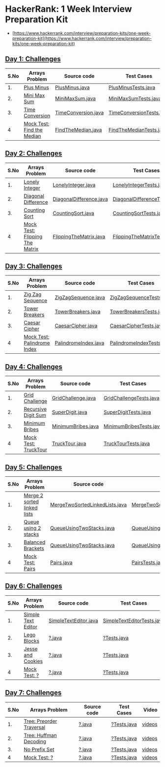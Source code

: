 # HackerRank: 1 Week Interview Preparation Kit
- [https://www.hackerrank.com/interview/preparation-kits/one-week-preparation-kit](https://www.hackerrank.com/interview/preparation-kits/one-week-preparation-kit)


## [Day 1: Challenges](https://www.hackerrank.com/interview/preparation-kits/one-week-preparation-kit/one-week-day-one/)
| S.No | Arrays Problem | Source code | Test Cases  | Video | 
| ------------- | ------------- |-------------|-------------| -----:|
| 1. | [Plus Minus](https://www.hackerrank.com/challenges/one-week-preparation-kit-plus-minus/) | [PlusMinus.java](https://github.com/krishnamanchikalapudi/CodingChallenge.java/blob/develop/src/main/java/solutions/hackerrank/prepkit1week/PlusMinus.java) | [PlusMinusTests.java](https://github.com/krishnamanchikalapudi/CodingChallenge.java/blob/develop/src/test/java/solutions/hackerrank/prepkit1week/unit/PlusMinusTests.java)  |  [videos](https://youtube.com/@DayOneDev)| 
| 2. | [Mini Max Sum](https://www.hackerrank.com/challenges/one-week-preparation-kit-mini-max-sum/) | [MiniMaxSum.java](https://github.com/krishnamanchikalapudi/CodingChallenge.java/blob/develop/src/main/java/solutions/hackerrank/prepkit1week/MiniMaxSum.java) | [MiniMaxSumTests.java](https://github.com/krishnamanchikalapudi/CodingChallenge.java/blob/develop/src/test/java/solutions/hackerrank/prepkit1week/unit/MiniMaxSumTests.java)  |  [videos](https://youtube.com/@DayOneDev)| 
| 3. | [Time Conversion](https://www.hackerrank.com/challenges/one-week-preparation-kit-time-conversion/) | [TimeConversion.java](https://github.com/krishnamanchikalapudi/CodingChallenge.java/blob/develop/src/main/java/solutions/hackerrank/prepkit1week/TimeConversion.java) | [TimeConversionTests.java](https://github.com/krishnamanchikalapudi/CodingChallenge.java/blob/develop/src/test/java/solutions/hackerrank/prepkit1week/unit/TimeConversionTests.java)  |  [videos](https://youtube.com/@DayOneDev)| 
| 4| [Mock Test: Find the Median](https://www.hackerrank.com/interview/preparation-kits/one-week-preparation-kit/one-week-day-one/)| [FindTheMedian.java](https://github.com/krishnamanchikalapudi/CodingChallenge.java/blob/develop/src/main/java/solutions/hackerrank/prepkit1week/FindTheMedian.java) | [FindTheMedianTests.java](https://github.com/krishnamanchikalapudi/CodingChallenge.java/blob/develop/src/test/java/solutions/hackerrank/prepkit1week/unit/FindTheMedianTests.java)  |  [videos](https://youtube.com/@DayOneDev)| 

## [Day 2: Challenges](https://www.hackerrank.com/interview/preparation-kits/one-week-preparation-kit/one-week-day-two/)
| S.No | Arrays Problem | Source code | Test Cases  | Video | 
| ------------- | ------------- |-------------|-------------| -----:|
| 1. | [Lonely Integer](https://www.hackerrank.com/challenges/one-week-preparation-kit-lonely-integer/) | [LonelyInteger.java](https://github.com/krishnamanchikalapudi/CodingChallenge.java/blob/develop/src/main/java/solutions/hackerrank/prepkit1week/LonelyInteger.java) | [LonelyIntegerTests.java](https://github.com/krishnamanchikalapudi/CodingChallenge.java/blob/develop/src/test/java/solutions/hackerrank/prepkit1week/unit/LonelyIntegerTests.java)  |  [videos](https://youtube.com/@DayOneDev)| 
| 2. | [Diagonal Difference](https://www.hackerrank.com/challenges/one-week-preparation-kit-diagonal-difference/) | [DiagonalDifference.java](https://github.com/krishnamanchikalapudi/CodingChallenge.java/blob/develop/src/main/java/solutions/hackerrank/prepkit1week/DiagonalDifference.java) | [DiagonalDifferenceTests.java](https://github.com/krishnamanchikalapudi/CodingChallenge.java/blob/develop/src/test/java/solutions/hackerrank/prepkit1week/unit/DiagonalDifferenceTests.java)  |  [videos](https://youtube.com/@DayOneDev)| 
| 3. | [Counting Sort](https://www.hackerrank.com/challenges/one-week-preparation-kit-countingsort1/) | [CountingSort.java](https://github.com/krishnamanchikalapudi/CodingChallenge.java/blob/develop/src/main/java/solutions/hackerrank/prepkit1week/CountingSort.java) | [CountingSortTests.java](https://github.com/krishnamanchikalapudi/CodingChallenge.java/blob/develop/src/test/java/solutions/hackerrank/prepkit1week/unit/CountingSortTests.java)  |  [videos](https://youtube.com/@DayOneDev)| 
| 4| [Mock Test: Flipping The Matrix](https://www.hackerrank.com/interview/preparation-kits/one-week-preparation-kit/one-week-day-two/) | [FlippingTheMatrix.java](https://github.com/krishnamanchikalapudi/CodingChallenge.java/blob/develop/src/main/java/solutions/hackerrank/prepkit1week/FlippingTheMatrix.java) | [FlippingTheMatrixTests.java](https://github.com/krishnamanchikalapudi/CodingChallenge.java/blob/develop/src/test/java/solutions/hackerrank/prepkit1week/unit/FlippingTheMatrixTests.java)  |  [videos](https://youtube.com/@DayOneDev)| 


## [Day 3: Challenges](https://www.hackerrank.com/interview/preparation-kits/one-week-preparation-kit/one-week-day-three/)
| S.No | Arrays Problem | Source code | Test Cases  | Video | 
| ------------- | ------------- |-------------|-------------| -----:|
| 1. | [Zig Zag Sequence](https://www.hackerrank.com/challenges/one-week-preparation-kit-zig-zag-sequence/) | [ZigZagSequence.java](https://github.com/krishnamanchikalapudi/CodingChallenge.java/blob/develop/src/main/java/solutions/hackerrank/prepkit1week/ZigZagSequence.java) | [ZigZagSequenceTests.java](https://github.com/krishnamanchikalapudi/CodingChallenge.java/blob/develop/src/test/java/solutions/hackerrank/prepkit1week/unit/ZigZagSequenceTests.java)  |  [videos](https://youtube.com/@DayOneDev)| 
| 2. | [Tower Breakers](https://www.hackerrank.com/challenges/one-week-preparation-kit-tower-breakers-1/) | [TowerBreakers.java](https://github.com/krishnamanchikalapudi/CodingChallenge.java/blob/develop/src/main/java/solutions/hackerrank/prepkit1week/TowerBreakers.java) | [TowerBreakersTests.java](https://github.com/krishnamanchikalapudi/CodingChallenge.java/blob/develop/src/test/java/solutions/hackerrank/prepkit1week/unit/TowerBreakersTests.java)  |  [videos](https://youtube.com/@DayOneDev)| 
| 3. | [Caesar Cipher](https://www.hackerrank.com/challenges/one-week-preparation-kit-caesar-cipher-1/) | [CaesarCipher.java](https://github.com/krishnamanchikalapudi/CodingChallenge.java/blob/develop/src/main/java/solutions/hackerrank/prepkit1week/CaesarCipher.java) | [CaesarCipherTests.java](https://github.com/krishnamanchikalapudi/CodingChallenge.java/blob/develop/src/test/java/solutions/hackerrank/prepkit1week/unit/CaesarCipherTests.java)  |  [videos](https://youtube.com/@DayOneDev)| 
| 4| [Mock Test: Palindrome Index](https://www.hackerrank.com/interview/preparation-kits/one-week-preparation-kit/one-week-day-three/) | [PalindromeIndex.java](https://github.com/krishnamanchikalapudi/CodingChallenge.java/blob/develop/src/main/java/solutions/hackerrank/prepkit1week/PalindromeIndex.java) | [PalindromeIndexTests.java](https://github.com/krishnamanchikalapudi/CodingChallenge.java/blob/develop/src/test/java/solutions/hackerrank/prepkit1week/unit/PalindromeIndexTests.java)  |  [videos](https://youtube.com/@DayOneDev)| 

## [Day 4: Challenges](https://www.hackerrank.com/interview/preparation-kits/one-week-preparation-kit/one-week-day-four/)
| S.No | Arrays Problem | Source code | Test Cases  | Video | 
| ------------- | ------------- |-------------|-------------| -----:|
| 1. | [Grid Challenge](https://www.hackerrank.com/challenges/one-week-preparation-kit-grid-challenge/) | [GridChallenge.java](https://github.com/krishnamanchikalapudi/CodingChallenge.java/blob/develop/src/main/java/solutions/hackerrank/prepkit1week/GridChallenge.java) | [GridChallengeTests.java](https://github.com/krishnamanchikalapudi/CodingChallenge.java/blob/develop/src/test/java/solutions/hackerrank/prepkit1week/unit/GridChallengeTests.java)  |  [videos](https://youtube.com/@DayOneDev)| 
| 2. | [Recursive Digit Sum](https://www.hackerrank.com/challenges/one-week-preparation-kit-recursive-digit-sum/) | [SuperDigit.java](https://github.com/krishnamanchikalapudi/CodingChallenge.java/blob/develop/src/main/java/solutions/hackerrank/prepkit1week/SuperDigit.java) | [SuperDigitTests.java](https://github.com/krishnamanchikalapudi/CodingChallenge.java/blob/develop/src/test/java/solutions/hackerrank/prepkit1week/unit/SuperDigitTests.java)  |  [videos](https://youtube.com/@DayOneDev)| 
| 3. | [Minimum Bribes](https://www.hackerrank.com/challenges/one-week-preparation-kit-new-year-chaos/) | [MinimumBribes.java](https://github.com/krishnamanchikalapudi/CodingChallenge.java/blob/develop/src/main/java/solutions/hackerrank/prepkit1week/MinimumBribes.java) | [MinimumBribesTests.java](https://github.com/krishnamanchikalapudi/CodingChallenge.java/blob/develop/src/test/java/solutions/hackerrank/prepkit1week/unit/MinimumBribesTests.java)  |  [videos](https://youtube.com/@DayOneDev)| 
| 4|  [Mock Test: TruckTour](https://www.hackerrank.com/interview/preparation-kits/one-week-preparation-kit/one-week-day-four/) | [TruckTour.java](https://github.com/krishnamanchikalapudi/CodingChallenge.java/blob/develop/src/main/java/solutions/hackerrank/prepkit1week/TruckTour.java) | [TruckTourTests.java](https://github.com/krishnamanchikalapudi/CodingChallenge.java/blob/develop/src/test/java/solutions/hackerrank/prepkit1week/unit/TruckTourTests.java)  |  [videos](https://youtube.com/@DayOneDev)| 

## [Day 5: Challenges](https://www.hackerrank.com/interview/preparation-kits/one-week-preparation-kit/one-week-day-five/)
| S.No | Arrays Problem | Source code | Test Cases  | Video | 
| ------------- | ------------- |-------------|-------------| -----:|
| 1. | [Merge 2 sorted linked lists](https://www.hackerrank.com/challenges/one-week-preparation-kit-merge-two-sorted-linked-lists/) | [MergeTwoSortedLinkedLists.java](https://github.com/krishnamanchikalapudi/CodingChallenge.java/blob/develop/src/main/java/solutions/hackerrank/prepkit1week/MergeTwoSortedLinkedLists.java) | [MergeTwoSortedLinkedListsTests.java](https://github.com/krishnamanchikalapudi/CodingChallenge.java/blob/develop/src/test/java/solutions/hackerrank/prepkit1week/unit/MergeTwoSortedLinkedListsTests.java)  |  [videos](https://youtube.com/@DayOneDev)| 
| 2. | [Queue using 2 stacks](https://www.hackerrank.com/challenges/one-week-preparation-kit-queue-using-two-stacks/) | [QueueUsingTwoStacks.java](https://github.com/krishnamanchikalapudi/CodingChallenge.java/blob/develop/src/main/java/solutions/hackerrank/prepkit1week/QueueUsingTwoStacks.java) | [QueueUsingTwoStacksTests.java](https://github.com/krishnamanchikalapudi/CodingChallenge.java/blob/develop/src/test/java/solutions/hackerrank/prepkit1week/unit/QueueUsingTwoStacksTests.java)  |  [videos](https://youtube.com/@DayOneDev)| 
| 3. | [Balanced Brackets](https://www.hackerrank.com/challenges/one-week-preparation-kit-balanced-brackets/) | [QueueUsingTwoStacks.java](https://github.com/krishnamanchikalapudi/CodingChallenge.java/blob/develop/src/main/java/solutions/hackerrank/prepkit1week/QueueUsingTwoStacks.java) | [QueueUsingTwoStacksTests.java](https://github.com/krishnamanchikalapudi/CodingChallenge.java/blob/develop/src/test/java/solutions/hackerrank/prepkit1week/unit/QueueUsingTwoStacksTests.java)  |  [videos](https://youtube.com/@DayOneDev)| 
| 4|  [Mock Test: Pairs](https://www.hackerrank.com/interview/preparation-kits/one-week-preparation-kit/one-week-day-five/) | [Pairs.java](https://github.com/krishnamanchikalapudi/CodingChallenge.java/blob/develop/src/main/java/solutions/hackerrank/prepkit1week/Pairs.java) | [PairsTests.java](https://github.com/krishnamanchikalapudi/CodingChallenge.java/blob/develop/src/test/java/solutions/hackerrank/prepkit1week/unit/PairsTests.java)  |  [videos](https://youtube.com/@DayOneDev)| 

## [Day 6: Challenges](https://www.hackerrank.com/interview/preparation-kits/one-week-preparation-kit/one-week-day-six/)
| S.No | Arrays Problem | Source code | Test Cases  | Video | 
| ------------- | ------------- |-------------|-------------| -----:|
| 1. | [Simple Text Editor](https://www.hackerrank.com/challenges/one-week-preparation-kit-simple-text-editor/) | [SimpleTextEditor.java](https://github.com/krishnamanchikalapudi/CodingChallenge.java/blob/develop/src/main/java/solutions/hackerrank/prepkit1week/SimpleTextEditor.java) | [SimpleTextEditorTests.java](https://github.com/krishnamanchikalapudi/CodingChallenge.java/blob/develop/src/test/java/solutions/hackerrank/prepkit1week/unit/SimpleTextEditorTests.java)  |  [videos](https://youtube.com/@DayOneDev)| 
| 2. | [Lego Blocks](https://www.hackerrank.com/challenges/one-week-preparation-kit-lego-blocks/) | [?.java](https://github.com/krishnamanchikalapudi/CodingChallenge.java/blob/develop/src/main/java/solutions/hackerrank/prepkit1week/?.java) | [?Tests.java](https://github.com/krishnamanchikalapudi/CodingChallenge.java/blob/develop/src/test/java/solutions/hackerrank/prepkit1week/unit/?Tests.java)  |  [videos](https://youtube.com/@DayOneDev)| 
| 3. | [Jesse and Cookies](https://www.hackerrank.com/challenges/one-week-preparation-kit-jesse-and-cookies/) | [?.java](https://github.com/krishnamanchikalapudi/CodingChallenge.java/blob/develop/src/main/java/solutions/hackerrank/prepkit1week/?.java) | [?Tests.java](https://github.com/krishnamanchikalapudi/CodingChallenge.java/blob/develop/src/test/java/solutions/hackerrank/prepkit1week/unit/?Tests.java)  |  [videos](https://youtube.com/@DayOneDev)| 
| 4|  [Mock Test: ?](https://www.hackerrank.com/interview/preparation-kits/one-week-preparation-kit/one-week-day-six/) | [?.java](https://github.com/krishnamanchikalapudi/CodingChallenge.java/blob/develop/src/main/java/solutions/hackerrank/prepkit1week/?.java) | [?Tests.java](https://github.com/krishnamanchikalapudi/CodingChallenge.java/blob/develop/src/test/java/solutions/hackerrank/prepkit1week/unit/?Tests.java)  |  [videos](https://youtube.com/@DayOneDev)| 

## [Day 7: Challenges](https://www.hackerrank.com/interview/preparation-kits/one-week-preparation-kit/one-week-day-seven/)
| S.No | Arrays Problem | Source code | Test Cases  | Video | 
| ------------- | ------------- |-------------|-------------| -----:|
| 1. | [Tree: Preorder Traversal](https://www.hackerrank.com/challenges/one-week-preparation-kit-tree-preorder-traversal/) | [?.java](https://github.com/krishnamanchikalapudi/CodingChallenge.java/blob/develop/src/main/java/solutions/hackerrank/prepkit1week/?.java) | [?Tests.java](https://github.com/krishnamanchikalapudi/CodingChallenge.java/blob/develop/src/test/java/solutions/hackerrank/prepkit1week/unit/?Tests.java)  |  [videos](https://youtube.com/@DayOneDev)| 
| 2. | [Tree: Huffman Decoding](https://www.hackerrank.com/challenges/one-week-preparation-kit-tree-huffman-decoding/) | [?.java](https://github.com/krishnamanchikalapudi/CodingChallenge.java/blob/develop/src/main/java/solutions/hackerrank/prepkit1week/?.java) | [?Tests.java](https://github.com/krishnamanchikalapudi/CodingChallenge.java/blob/develop/src/test/java/solutions/hackerrank/prepkit1week/unit/?Tests.java)  |  [videos](https://youtube.com/@DayOneDev)| 
| 3. | [No Prefix Set](https://www.hackerrank.com/challenges/one-week-preparation-kit-no-prefix-set/) | [?.java](https://github.com/krishnamanchikalapudi/CodingChallenge.java/blob/develop/src/main/java/solutions/hackerrank/prepkit1week/?.java) | [?Tests.java](https://github.com/krishnamanchikalapudi/CodingChallenge.java/blob/develop/src/test/java/solutions/hackerrank/prepkit1week/unit/?Tests.java)  |  [videos](https://youtube.com/@DayOneDev)| 
| 4|  [Mock Test: ?](https://www.hackerrank.com/interview/preparation-kits/one-week-preparation-kit/one-week-day-seven/) | [?.java](https://github.com/krishnamanchikalapudi/CodingChallenge.java/blob/develop/src/main/java/solutions/hackerrank/prepkit1week/?.java) | [?Tests.java](https://github.com/krishnamanchikalapudi/CodingChallenge.java/blob/develop/src/test/java/solutions/hackerrank/prepkit1week/unit/?Tests.java)  |  [videos](https://youtube.com/@DayOneDev)| 

<!--

| ?. | [?](https://www.hackerrank.com/challenges/?/) | [?.java](https://github.com/krishnamanchikalapudi/CodingChallenge.java/blob/develop/src/main/java/solutions/hackerrank/prepkit1week/?.java) | [?Tests.java](https://github.com/krishnamanchikalapudi/CodingChallenge.java/blob/develop/src/test/java/solutions/hackerrank/prepkit1week/unit/?Tests.java)  |  [videos](https://youtube.com/@DayOneDev)| 

| 4|  [Mock Test: ?]()  [?.java](https://github.com/krishnamanchikalapudi/CodingChallenge.java/blob/develop/src/main/java/solutions/hackerrank/prepkit1week/?.java) | [?Tests.java](https://github.com/krishnamanchikalapudi/CodingChallenge.java/blob/develop/src/test/java/solutions/hackerrank/prepkit1week/unit/?Tests.java)  |  [videos](https://youtube.com/@DayOneDev)| 
-->
